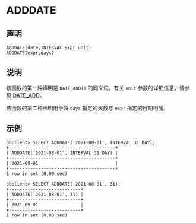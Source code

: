 
ADDDATE 
============================



声明 
-----------------------

```unknow
ADDDATE(date,INTERVAL expr unit) 
ADDDATE(expr,days)
```





说明 
-----------------------

该函数的第一种声明是 `DATE_ADD()` 的同义词。有关 `unit` 参数的详细信息，请参见 [DATE_ADD](../100.date-and-time-functions/900.date_add.md)。

该函数的第二种声明用于将 `days` 指定的天数与 `expr` 指定的日期相加。

示例 
-----------------------

```unknow
obclient> SELECT ADDDATE('2021-08-01', INTERVAL 31 DAY);
+----------------------------------------+
| ADDDATE('2021-08-01', INTERVAL 31 DAY) |
+----------------------------------------+
| 2021-09-01                             |
+----------------------------------------+
1 row in set (0.00 sec)

obclient> SELECT ADDDATE('2021-08-01', 31);
+---------------------------+
| ADDDATE('2021-08-01', 31) |
+---------------------------+
| 2021-09-01                |
+---------------------------+
1 row in set (0.00 sec)
```


